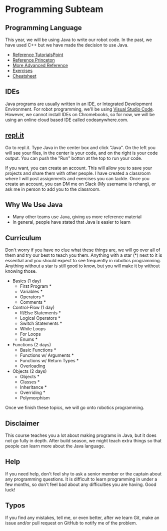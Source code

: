 # Programming Subteam

## Programming Language

This year, we will be using Java to write our robot code. In the past, we have used C++ but we have made the decision to use Java.

* [Reference TutorialsPoint](https://www.tutorialspoint.com/java/java_basic_datatypes.htm)
* [Reference Princeton](https://introcs.cs.princeton.edu/java/home/)
* [More Advanced Reference](https://docs.oracle.com/javase/tutorial/java/index.html)
* [Exercises](http://programmingbydoing.com/)
* [Cheatsheet](https://introcs.cs.princeton.edu/java/11cheatsheet/)

## IDEs

Java programs are usually written in an IDE, or Integrated Development Environment. For robot programming, we'll be using [Visual Studio Code](https://code.visualstudio.com/). However, we cannot install IDEs on Chromebooks, so for now, we will be using an online cloud based IDE called codeanywhere.com.

## [repl.it](https://repl.it/)

Go to repl.it. Type Java in the center box and click "Java". On the left you will see your files, in the center is your code, and on the right is your code output. You can push the "Run" botton at the top to run your code.

If you want, you can create an account. This will allow you to save your projects and share them with other people. I have created a classroom where I will post assignments and exercises you can tackle. Once you create an account, you can DM me on Slack (My username is rchang), or ask me in person to add you to the classroom.

## Why We Use Java

* Many other teams use Java, giving us more reference material
* In general, people have stated that Java is easier to learn

## Curriculum

Don't worry if you have no clue what these things are, we will go over all of them and try our best to teach you them. Anything with a star (*) next to it is essential and you should expect to see frequently in robotics programming. Anything without a star is still good to know, but you will make it by without knowing those.

* Basics (1 day)
  * First Program *
  * Variables *
  * Operators *
  * Comments *
* Control-Flow (1 day)
  * If/Else Statements *
  * Logical Operators *
  * Switch Statements *
  * While Loops
  * For Loops
  * Enums *
* Functions (2 days)
  * Basic Functions *
  * Functions w/ Arguments *
  * Functions w/ Return Types *
  * Overloading
* Objects (2 days)
  * Objects *
  * Classes *
  * Inheritance *
  * Overriding *
  * Polymorphism

Once we finish these topics, we will go onto robotics programming.

## Disclaimer

This course teaches you a lot about making programs in Java, but it does not go fully in depth. After build season, we might teach extra things so that people can learn more about the Java language.

## Help

If you need help, don't feel shy to ask a senior member or the captain about any programming questions. It is difficult to learn programming in under a few months, so don't feel bad about any difficulties you are having. Good luck!

## Typos

If you find any mistakes, tell me, or even better, after we learn Git, make an issue and/or pull request on GitHub to notify me of the problem.
